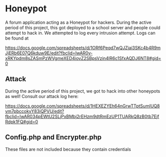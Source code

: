 # Honeypot

A forum application acting as a Honeypot for hackers. During the active period of this project, this got deployed to a school server and people could attempt to hack in. We attempted to log every intrusion attempt. Logs can be found at 

https://docs.google.com/spreadsheets/d/1ORf6Peqd7wQJZjai3SKc4b4R9mJjERb6E07Q6kduw9E/edit?fbclid=IwAR0v-xRKYpdm8sZASmPzWVgmeXED4iovZ2SBpsVzin4lR6c1SfxAQDJ6NT8#gid=0

## Attack

During the active period of this project, we got to hack into other honeypots as well! Consult our attack log here:

https://docs.google.com/spreadsheets/d/1HEXEZYEh64nGrwTTptSumIUQ8vm7pbccokvY83iQPVU/edit?fbclid=IwAR034pEWtU2SLjPxBMbj2rEHzm9dtRmEzUP1TUARkQ8zB0tb7EjfRdpk1FQ#gid=0

## Config.php and Encrypter.php

These files are not included because they contain credentials